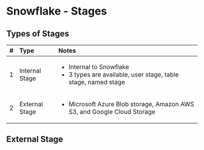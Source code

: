 # Snowflake - Stages

## Types of Stages

| # | Type    | Notes   |
| :---:   | :--- | :--- |
| 1 | Internal Stage   | <ul><li>Internal to Snowflake</li><li>3 types are available, user stage, table stage, named stage</li></ul>    |
| 2 | External Stage   | <ul><li>Microsoft Azure Blob storage, Amazon AWS S3, and Google Cloud Storage</li></ul>   |


## External Stage

